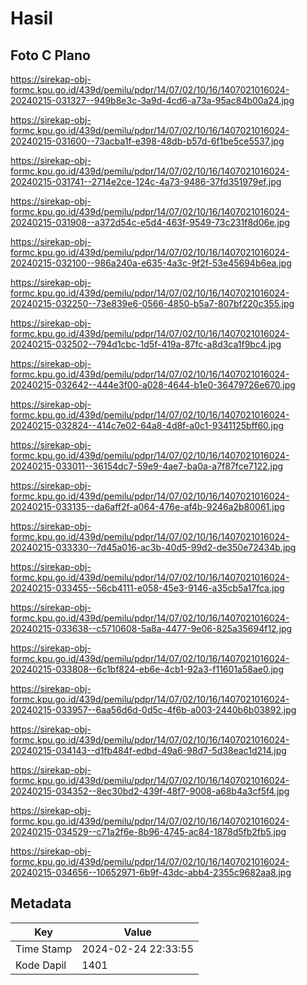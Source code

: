 # Hasil

## Foto C Plano

https://sirekap-obj-formc.kpu.go.id/439d/pemilu/pdpr/14/07/02/10/16/1407021016024-20240215-031327--949b8e3c-3a9d-4cd6-a73a-95ac84b00a24.jpg

https://sirekap-obj-formc.kpu.go.id/439d/pemilu/pdpr/14/07/02/10/16/1407021016024-20240215-031600--73acba1f-e398-48db-b57d-6f1be5ce5537.jpg

https://sirekap-obj-formc.kpu.go.id/439d/pemilu/pdpr/14/07/02/10/16/1407021016024-20240215-031741--2714e2ce-124c-4a73-9486-37fd351979ef.jpg

https://sirekap-obj-formc.kpu.go.id/439d/pemilu/pdpr/14/07/02/10/16/1407021016024-20240215-031908--a372d54c-e5d4-463f-9549-73c231f8d06e.jpg

https://sirekap-obj-formc.kpu.go.id/439d/pemilu/pdpr/14/07/02/10/16/1407021016024-20240215-032100--986a240a-e635-4a3c-9f2f-53e45694b6ea.jpg

https://sirekap-obj-formc.kpu.go.id/439d/pemilu/pdpr/14/07/02/10/16/1407021016024-20240215-032250--73e839e6-0566-4850-b5a7-807bf220c355.jpg

https://sirekap-obj-formc.kpu.go.id/439d/pemilu/pdpr/14/07/02/10/16/1407021016024-20240215-032502--794d1cbc-1d5f-419a-87fc-a8d3ca1f9bc4.jpg

https://sirekap-obj-formc.kpu.go.id/439d/pemilu/pdpr/14/07/02/10/16/1407021016024-20240215-032642--444e3f00-a028-4644-b1e0-36479726e670.jpg

https://sirekap-obj-formc.kpu.go.id/439d/pemilu/pdpr/14/07/02/10/16/1407021016024-20240215-032824--414c7e02-64a8-4d8f-a0c1-9341125bff60.jpg

https://sirekap-obj-formc.kpu.go.id/439d/pemilu/pdpr/14/07/02/10/16/1407021016024-20240215-033011--36154dc7-59e9-4ae7-ba0a-a7f87fce7122.jpg

https://sirekap-obj-formc.kpu.go.id/439d/pemilu/pdpr/14/07/02/10/16/1407021016024-20240215-033135--da6aff2f-a064-476e-af4b-9246a2b80061.jpg

https://sirekap-obj-formc.kpu.go.id/439d/pemilu/pdpr/14/07/02/10/16/1407021016024-20240215-033330--7d45a016-ac3b-40d5-99d2-de350e72434b.jpg

https://sirekap-obj-formc.kpu.go.id/439d/pemilu/pdpr/14/07/02/10/16/1407021016024-20240215-033455--56cb4111-e058-45e3-9146-a35cb5a17fca.jpg

https://sirekap-obj-formc.kpu.go.id/439d/pemilu/pdpr/14/07/02/10/16/1407021016024-20240215-033638--c5710608-5a8a-4477-9e06-825a35694f12.jpg

https://sirekap-obj-formc.kpu.go.id/439d/pemilu/pdpr/14/07/02/10/16/1407021016024-20240215-033808--6c1bf824-eb6e-4cb1-92a3-f11601a58ae0.jpg

https://sirekap-obj-formc.kpu.go.id/439d/pemilu/pdpr/14/07/02/10/16/1407021016024-20240215-033957--6aa56d6d-0d5c-4f6b-a003-2440b6b03892.jpg

https://sirekap-obj-formc.kpu.go.id/439d/pemilu/pdpr/14/07/02/10/16/1407021016024-20240215-034143--d1fb484f-edbd-49a6-98d7-5d38eac1d214.jpg

https://sirekap-obj-formc.kpu.go.id/439d/pemilu/pdpr/14/07/02/10/16/1407021016024-20240215-034352--8ec30bd2-439f-48f7-9008-a68b4a3cf5f4.jpg

https://sirekap-obj-formc.kpu.go.id/439d/pemilu/pdpr/14/07/02/10/16/1407021016024-20240215-034529--c71a2f6e-8b96-4745-ac84-1878d5fb2fb5.jpg

https://sirekap-obj-formc.kpu.go.id/439d/pemilu/pdpr/14/07/02/10/16/1407021016024-20240215-034656--10652971-6b9f-43dc-abb4-2355c9682aa8.jpg


## Metadata

| Key        | Value               |
| ---------- | ------------------- |
| Time Stamp | 2024-02-24 22:33:55 |
| Kode Dapil | 1401                |



